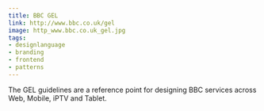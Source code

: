```yaml
---
title: BBC GEL
link: http://www.bbc.co.uk/gel
image: http_www.bbc.co.uk_gel.jpg
tags:
- designlanguage
- branding
- frontend
- patterns
---
```


The GEL guidelines are a reference point for designing BBC services across Web, Mobile, iPTV and Tablet.
